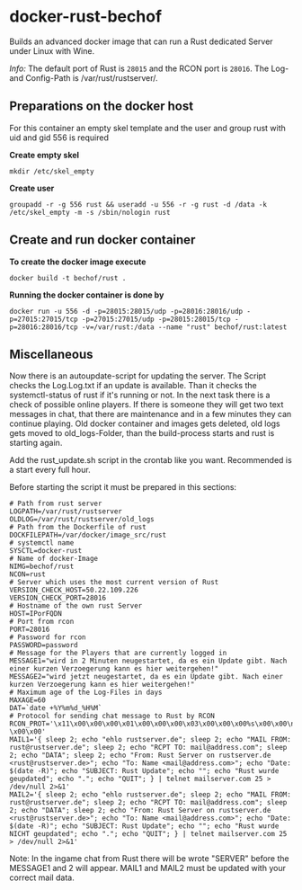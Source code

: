 # docker-rust-bechof
Builds an advanced docker image that can run a Rust dedicated Server under Linux with Wine.

*Info:* The default port of Rust is `28015` and the RCON port is `28016`.
        The Log- and Config-Path is /var/rust/rustserver/.

## Preparations on the docker host

For this container an empty skel template and the user and group rust with uid and gid 556 is required

**Create empty skel**
```
mkdir /etc/skel_empty
```

**Create user**
```
groupadd -r -g 556 rust && useradd -u 556 -r -g rust -d /data -k /etc/skel_empty -m -s /sbin/nologin rust
```

## Create and run docker container

**To create the docker image execute**
```
docker build -t bechof/rust .
```

**Running the docker container is done by**
```
docker run -u 556 -d -p=28015:28015/udp -p=28016:28016/udp -p=27015:27015/tcp -p=27015:27015/udp -p=28015:28015/tcp -p=28016:28016/tcp -v=/var/rust:/data --name "rust" bechof/rust:latest
```

## Miscellaneous

Now there is an autoupdate-script for updating the server.
The Script checks the Log.Log.txt if an update is available. Than it checks the systemctl-status of rust if it's running or not.
In the next task there is a check of possible online players. If there is someone they will get two text messages in chat, that there are
maintenance and in a few minutes they can continue playing.
Old docker container and images gets deleted, old logs gets moved to old_logs-Folder, than the build-process starts and rust is starting again.

Add the rust_update.sh script in the crontab like you want. Recommended is a start every full hour.

Before starting the script it must be prepared in this sections:

```
# Path from rust server
LOGPATH=/var/rust/rustserver
OLDLOG=/var/rust/rustserver/old_logs
# Path from the Dockerfile of rust
DOCKFILEPATH=/var/docker/image_src/rust
# systemctl name
SYSCTL=docker-rust
# Name of docker-Image
NIMG=bechof/rust
NCON=rust
# Server which uses the most current version of Rust
VERSION_CHECK_HOST=50.22.109.226
VERSION_CHECK_PORT=28016
# Hostname of the own rust Server
HOST=IPorFQDN
# Port from rcon
PORT=28016
# Password for rcon
PASSWORD=password
# Message for the Players that are currently logged in
MESSAGE1="wird in 2 Minuten neugestartet, da es ein Update gibt. Nach einer kurzen Verzoegerung kann es hier weitergehen!"
MESSAGE2="wird jetzt neugestartet, da es ein Update gibt. Nach einer kurzen Verzoegerung kann es hier weitergehen!"
# Maximum age of the Log-Files in days
MAXAGE=60
DAT=`date +%Y%m%d_%H%M`
# Protocol for sending chat message to Rust by RCON
RCON_PROT='\x11\x00\x00\x00\x01\x00\x00\x00\x03\x00\x00\x00%s\x00\x00\n\x13\x00\x00\x00\x8b\x30\x00\x00\x02\x00\x00\x00\x73\x61\x79\x20%s \x00\x00'
MAIL1='{ sleep 2; echo "ehlo rustserver.de"; sleep 2; echo "MAIL FROM: rust@rustserver.de"; sleep 2; echo "RCPT TO: mail@address.com"; sleep 2; echo "DATA"; sleep 2; echo "From: Rust Server on rustserver.de <rust@rustserver.de>"; echo "To: Name <mail@address.com>"; echo "Date: $(date -R)"; echo "SUBJECT: Rust Update"; echo ""; echo "Rust wurde geupdated"; echo "."; echo "QUIT"; } | telnet mailserver.com 25 > /dev/null 2>&1'
MAIL2='{ sleep 2; echo "ehlo rustserver.de"; sleep 2; echo "MAIL FROM: rust@rustserver.de"; sleep 2; echo "RCPT TO: mail@address.com"; sleep 2; echo "DATA"; sleep 2; echo "From: Rust Server on rustserver.de <rust@rustserver.de>"; echo "To: Name <mail@address.com>"; echo "Date: $(date -R)"; echo "SUBJECT: Rust Update"; echo ""; echo "Rust wurde NICHT geupdated"; echo "."; echo "QUIT"; } | telnet mailserver.com 25 > /dev/null 2>&1'
```

Note:
In the ingame chat from Rust there will be wrote "SERVER" before the MESSAGE1 and 2 will appear.
MAIL1 and MAIL2 must be updated with your correct mail data.